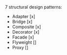 7 structural design patterns:
- Adapter [x]
- Bridge [x]
- Composite [x]
- Decorator [x]
- Facade [x]
- Flyweight []
- Proxy []
